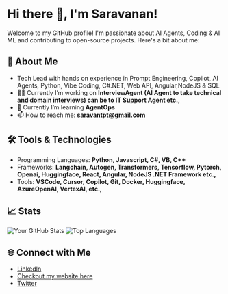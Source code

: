 # Hi there 👋, I'm Saravanan!

Welcome to my GitHub profile! I'm passionate about AI Agents, Coding & AI ML and contributing to open-source projects. Here's a bit about me:

## 🚀 About Me
- Tech Lead with hands on experience in Prompt Engineering, Copilot, AI Agents, Python, Vibe Coding, C#.NET, Web API, Angular,NodeJS & SQL
- 👨‍💻 Currently I’m working on **InterviewAgent (AI Agent to take technical and domain interviews)  can be to IT Support Agent etc.,**
- 🌱 Currently I’m learning **AgentOps**
- 📫 How to reach me: **saravantpt@gmail.com**

## 🛠️ Tools & Technologies
- Programming Languages: **Python, Javascript, C#, VB, C++**
- Frameworks: **Langchain, Autogen, Transformers, Tensorflow, Pytorch, Openai, Huggingface, React, Angular, NodeJS .NET Framework etc.,**
- Tools: **VSCode, Cursor, Copilot, Git, Docker, Huggingface, AzureOpenAI, VertexAI, etc.,**

## 📈 Stats
![Your GitHub Stats](https://github-readme-stats.vercel.app/api?username=saravatpt&show_icons=true&theme=radical)
![Top Languages](https://github-readme-stats.vercel.app/api/top-langs/?username=saravatpt&layout=compact&theme=radical)

## 🌐 Connect with Me
- [LinkedIn](https://www.linkedin.com/in/saravantpt)
- [Checkout my website here](https://studio--profile-canvas-gq3o2.us-central1.hosted.app/)
- [Twitter](https://x.com/saravantpt)
